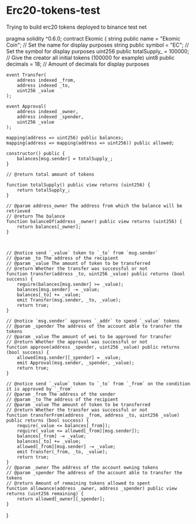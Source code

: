 # Erc20-tokens-test
Trying to build erc20 tokens deployed to binance test net


pragma solidity ^0.6.0;
contract Ekomic {
    string  public name = "Ekomic Coin";                      // Set the name for display purposes
    string  public symbol = "EC";                             // Set the symbol for display purposes
    uint256 public totalSupply_ = 100000;    // Give the creator all initial tokens (100000 for example)
    uint8   public decimals = 18;                               // Amount of decimals for display purposes

    event Transfer(
        address indexed _from,
        address indexed _to,
        uint256 _value
    );

    event Approval(
        address indexed _owner,
        address indexed _spender,
        uint256 _value
    );

    mapping(address => uint256) public balances;
    mapping(address => mapping(address => uint256)) public allowed;

    constructor() public {
        balances[msg.sender] = totalSupply_;
    }
    
    // @return total amount of tokens
    
    function totalSupply() public view returns (uint256) {
        return totalSupply_;
    }
    
    // @param address_owner The address from which the balance will be retrieved
    // @return The balance
    function balanceOf(address _owner) public view returns (uint256) {
        return balances[_owner];
    }
    
    
    
    // @notice send `_value` token to `_to` from `msg.sender`
    // @param _to The address of the recipient
    // @param _value The amount of token to be transferred
    // @return Whether the transfer was successful or not
    function transfer(address _to, uint256 _value) public returns (bool success) {
        require(balances[msg.sender] >= _value);
        balances[msg.sender] -= _value;
        balances[_to] += _value;
        emit Transfer(msg.sender, _to, _value);
        return true;
    }
    
    // @notice `msg.sender` approves `_addr` to spend `_value` tokens
    // @param _spender The address of the account able to transfer the tokens
    // @param _value The amount of wei to be approved for transfer
    // @return Whether the approval was successful or not
    function approve(address _spender, uint256 _value) public returns (bool success) {
        allowed[msg.sender][_spender] = _value;
        emit Approval(msg.sender, _spender, _value);
        return true;
    }
    
    // @notice send `_value` token to `_to` from `_from` on the condition it is approved by `_from`
    // @param _from The address of the sender
    // @param _to The address of the recipient
    // @param _value The amount of token to be transferred
    // @return Whether the transfer was successful or not
    function transferFrom(address _from, address _to, uint256 _value) public returns (bool success) {
        require(_value <= balances[_from]);
        require(_value <= allowed[_from][msg.sender]);
        balances[_from] -= _value;
        balances[_to] += _value;
        allowed[_from][msg.sender] -= _value;
        emit Transfer(_from, _to, _value);
        return true;
    }
    // @param _owner The address of the account owning tokens
    // @param _spender The address of the account able to transfer the tokens
    // @return Amount of remaining tokens allowed to spent
    function allowance(address _owner, address _spender) public view returns (uint256 remaining) {
        return allowed[_owner][_spender];
    }
}
